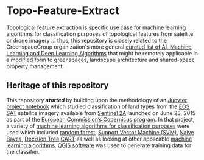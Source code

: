 # Topo-Feature-Extract

Topological feature extraction is specific use case for machine learning algorithms for classification purposes of topological features from satellite or drone imagery ... thus, this repository is closely related to the GreenspaceGroup organization's more general [curated list of AI, Machine Learning and Deep Learning Algorithms](https://github.com/GreenspaceGroup/awesome-ai-ml-dl) that might be remotely applicable in a modified form to greenspaces, landscape architecture and shared-space property management.

## Heritage of this repository

This repository ***started*** by building upon the methodology of an [Jupyter project notebook](project.ipynb) which studied classification of land types from the [EOS SAT](https://eos.com/eossat/) satellite imagery available from [Sentinel 2A](https://eos.com/find-satellite/sentinel-2/) launched on June 23, 2015 as part of the [European Commission’s Copernicus program](https://www.copernicus.eu/en). In that project, a variety of [machine learning algorithms for classification purposes](https://www.sciencedirect.com/science/article/pii/S1877050922021159) were used which included [random forest](https://github.com/kjw0612/awesome-random-forest), [Support Vector Machine (SVM)](https://github.com/topics/support-vector-machines?o=desc&s=forks), [Naive Bayes](https://github.com/topics/naive-bayes?o=desc&s=forks), [Decision Tree](https://github.com/topics/decision-tree?o=desc&s=forks) [CART](https://github.com/search?q=decision+tree+CART&type=repositories&s=forks&o=desc) as well as looking at other applicable [machine learning algorithms](https://github.com/search?q=Machine+Learning+Algorithms+for+Classification+Purpose&type=repositories&s=forks&o=desc). [QGIS software](https://docs.qgis.org/3.28/en/docs/user_manual/) was used to generate training data for the classifier. 
